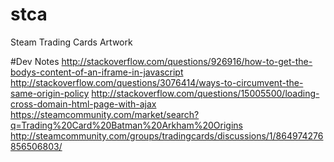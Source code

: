 # stca
Steam Trading Cards Artwork


#Dev Notes
http://stackoverflow.com/questions/926916/how-to-get-the-bodys-content-of-an-iframe-in-javascript
http://stackoverflow.com/questions/3076414/ways-to-circumvent-the-same-origin-policy
http://stackoverflow.com/questions/15005500/loading-cross-domain-html-page-with-ajax
https://steamcommunity.com/market/search?q=Trading%20Card%20Batman%20Arkham%20Origins
http://steamcommunity.com/groups/tradingcards/discussions/1/864974276856506803/
